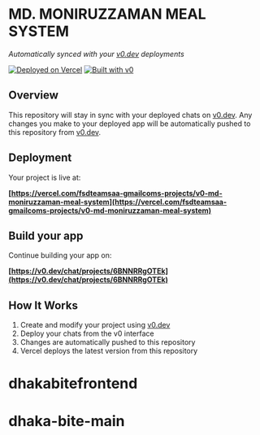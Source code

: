 # MD. MONIRUZZAMAN MEAL SYSTEM

*Automatically synced with your [v0.dev](https://v0.dev) deployments*

[![Deployed on Vercel](https://img.shields.io/badge/Deployed%20on-Vercel-black?style=for-the-badge&logo=vercel)](https://vercel.com/fsdteamsaa-gmailcoms-projects/v0-md-moniruzzaman-meal-system)
[![Built with v0](https://img.shields.io/badge/Built%20with-v0.dev-black?style=for-the-badge)](https://v0.dev/chat/projects/6BNNRRgOTEk)

## Overview

This repository will stay in sync with your deployed chats on [v0.dev](https://v0.dev).
Any changes you make to your deployed app will be automatically pushed to this repository from [v0.dev](https://v0.dev).

## Deployment

Your project is live at:

**[https://vercel.com/fsdteamsaa-gmailcoms-projects/v0-md-moniruzzaman-meal-system](https://vercel.com/fsdteamsaa-gmailcoms-projects/v0-md-moniruzzaman-meal-system)**

## Build your app

Continue building your app on:

**[https://v0.dev/chat/projects/6BNNRRgOTEk](https://v0.dev/chat/projects/6BNNRRgOTEk)**

## How It Works

1. Create and modify your project using [v0.dev](https://v0.dev)
2. Deploy your chats from the v0 interface
3. Changes are automatically pushed to this repository
4. Vercel deploys the latest version from this repository
# dhakabitefrontend
# dhaka-bite-main
